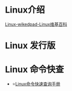 # Linux介绍
[Linux-wikedpad-Linux维基百科](https://zh.wikipedia.org/wiki/Linux)

# Linux 发行版


# Linux 命令快查

- ⭐[Linux命令快速查询手册](https://wangchujiang.com/linux-command/)